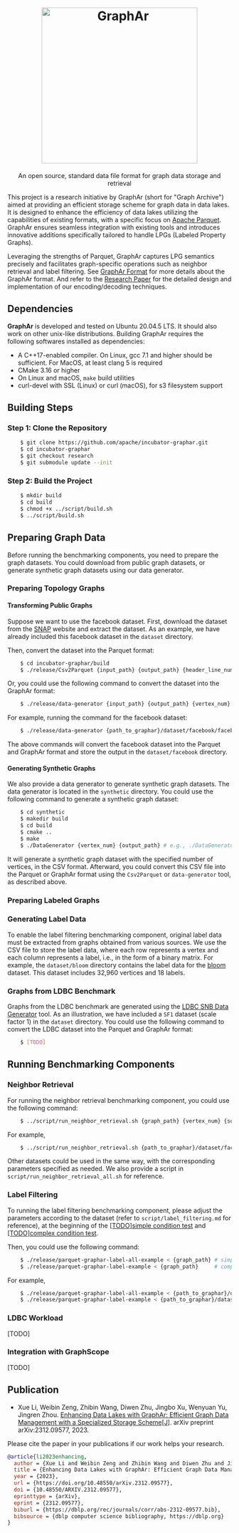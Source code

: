 <h1 align="center" style="clear: both;">
    <img src="docs/images/graphar-logo.svg" width="350" alt="GraphAr">
</h1>
<p align="center">
    An open source, standard data file format for graph data storage and retrieval
</p>

This project is a research initiative by GraphAr (short for "Graph Archive") aimed at providing an efficient storage scheme for graph data in data lakes. It is designed to enhance the efficiency of data lakes utilizing the capabilities of existing formats, with a specific focus on [Apache Parquet](https://github.com/apache/parquet-format). GraphAr ensures seamless integration with existing tools and introduces innovative additions specifically tailored to handle LPGs (Labeled Property Graphs). 

Leveraging the strengths of Parquet, GraphAr captures LPG semantics precisely and facilitates graph-specific operations such as neighbor retrieval and label filtering.
See [GraphAr Format](https://github.com/apache/incubator-graphar/blob/research/GRAPHAR.md) for more details about the GraphAr format. And refer to the [Research Paper](https://arxiv.org/abs/2312.09577) for the detailed design and implementation of our encoding/decoding techniques.


## Dependencies

**GraphAr** is developed and tested on Ubuntu 20.04.5 LTS. It should also work on other unix-like distributions. Building GraphAr requires the following softwares installed as dependencies:

- A C++17-enabled compiler. On Linux, gcc 7.1 and higher should be sufficient. For MacOS, at least clang 5 is required
- CMake 3.16 or higher
- On Linux and macOS, ``make`` build utilities
- curl-devel with SSL (Linux) or curl (macOS), for s3 filesystem support


## Building Steps

### Step 1: Clone the Repository

```bash
    $ git clone https://github.com/apache/incubator-graphar.git
    $ cd incubator-graphar
    $ git checkout research
    $ git submodule update --init
```

### Step 2: Build the Project
```bash
    $ mkdir build
    $ cd build
    $ chmod +x ../script/build.sh
    $ ../script/build.sh
```

## Preparing Graph Data

Before running the benchmarking components, you need to prepare the graph datasets. You could download from public graph datasets, or generate synthetic graph datasets using our data generator.

### Preparing Topology Graphs

#### Transforming Public Graphs

Suppose we want to use the facebook dataset. First, download the dataset from the [SNAP](https://snap.stanford.edu/data/egonets-Facebook.html) website and extract the dataset.
As an example, we have already included this facebook dataset in the `dataset` directory.

Then, convert the dataset into the Parquet format:

```bash
    $ cd incubator-graphar/build
    $ ./release/Csv2Parquet {input_path} {output_path} {header_line_num}
```
Or, you could use the following command to convert the dataset into the GraphAr format:

```bash
    $ ./release/data-generator {input_path} {output_path} {vertex_num} {is_directed} {is_weighted} {is_sorted} {is_reversed} {delimiter} {header_line_num}
```

For example, running the command for the facebook dataset:

```bash
    $ ./release/data-generator {path_to_graphar}/dataset/facebook/facebook.txt {path_to_graphar}/dataset/facebook/facebook 4039 false false true false space 0
```

The above commands will convert the facebook dataset into the Parquet and GraphAr format and store the output in the `dataset/facebook` directory.

#### Generating Synthetic Graphs

We also provide a data generator to generate synthetic graph datasets. The data generator is located in the `synthetic` directory. You could use the following command to generate a synthetic graph dataset:

```bash
    $ cd synthetic
    $ makedir build
    $ cd build
    $ cmake ..
    $ make
    $ ./DataGenerator {vertex_num} {output_path} # e.g., ./DataGenerator 100 output.csv
```

It will generate a synthetic graph dataset with the specified number of vertices, in the CSV format. Afterward, you could convert this CSV file into the Parquet or GraphAr format using the `Csv2Parquet` or `data-generator` tool, as described above.

### Preparing Labeled Graphs

### Generating Label Data

To enable the label filtering benchmarking component, original label data must be extracted from graphs obtained from various sources. We use the CSV file to store the label data, where each row represents a vertex and each column represents a label, i.e., in the form of a binary matrix. For example, the `dataset/bloom` directory contains the label data for the [bloom](https://github.com/neo4j-graph-examples/bloom/tree/main) dataset. This dataset includes 32,960 vertices and 18 labels.


### Graphs from LDBC Benchmark
Graphs from the LDBC benchmark are generated using the [LDBC SNB Data Generator](https://ldbcouncil.org/post/snb-data-generator-getting-started/) tool. As an illustration, we have included a `SF1` dataset (scale factor 1) in the `dataset` directory. You could use the following command to convert the LDBC dataset into the Parquet and GraphAr format:

```bash
    $ [TODO]
```


## Running Benchmarking Components

### Neighbor Retrieval

For running the neighbor retrieval benchmarking component, you could use the following command:

```bash
    $ ../script/run_neighbor_retrieval.sh {graph_path} {vertex_num} {source_vertex}
```

For example, 

```bash
    $ ../script/run_neighbor_retrieval.sh {path_to_graphar}/dataset/facebook/facebook 4039 1642
```

Other datasets could be used in the same way, with the corresponding parameters specified as needed. We also provide a script in `script/run_neighbor_retrieval_all.sh` for reference.

### Label Filtering

To running the label filtering benchmarking component, please adjust the parameters according to the dataset (refer to `script/label_filtering.md` for reference), at the beginning of the [[TODO]simple condition test]() and [[TODO]complex condition test]().

Then, you could use the following command:

```bash
    $ ./release/parquet-graphar-label-all-example < {graph_path} # simple-condition filtering
    $ ./release/parquet-graphar-label-example < {graph_path}     # complex-condition filtering
```

For example, 

```bash
    $ ./release/parquet-graphar-label-all-example < {path_to_graphar}/dataset/bloom/bloom-43-nodes.csv
    $ ./release/parquet-graphar-label-example < {path_to_graphar}/dataset/bloom/bloom-43-nodes.csv
```

### LDBC Workload

[TODO]

### Integration with GraphScope

[TODO]


## Publication

- Xue Li, Weibin Zeng, Zhibin Wang, Diwen Zhu, Jingbo Xu, Wenyuan Yu,
  Jingren Zhou. [Enhancing Data Lakes with GraphAr: Efficient Graph Data
  Management with a Specialized Storage
  Scheme\[J\]](https://arxiv.org/abs/2312.09577). arXiv preprint
  arXiv:2312.09577, 2023.

Please cite the paper in your publications if our work helps your research.

``` bibtex
@article{li2023enhancing,
  author = {Xue Li and Weibin Zeng and Zhibin Wang and Diwen Zhu and Jingbo Xu and Wenyuan Yu and Jingren Zhou},
  title = {Enhancing Data Lakes with GraphAr: Efficient Graph Data Management with a Specialized Storage Scheme},
  year = {2023},
  url = {https://doi.org/10.48550/arXiv.2312.09577},
  doi = {10.48550/ARXIV.2312.09577},
  eprinttype = {arXiv},
  eprint = {2312.09577},
  biburl = {https://dblp.org/rec/journals/corr/abs-2312-09577.bib},
  bibsource = {dblp computer science bibliography, https://dblp.org}
}
```
